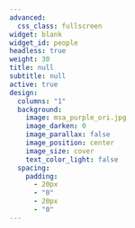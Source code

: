 ```yaml
---
advanced:
  css_class: fullscreen
widget: blank
widget_id: people
headless: true
weight: 30
title: null
subtitle: null
active: true
design:
  columns: "1"
  background:
    image: msa_purple_ori.jpg
    image_darken: 0
    image_parallax: false
    image_position: center
    image_size: cover
    text_color_light: false
  spacing:
    padding:
      - 20px
      - "0"
      - 20px
      - "0"
---
```

![]()